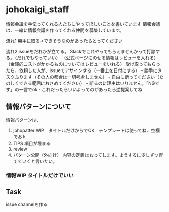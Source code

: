 # johokaigi_staff
情報会議を手伝ってくれる人たちにやってほしいことを書いています
情報会議は、一緒に情報会議を作ってくれる仲間を募集しています。

流れ1
勝手に取る→できそうなのがあったらとってください

流れ2
issueをだれかが立てる。
Slackでこれやってもらえませんかって打診する。（だれでもやっていい）
（公式ページにのせる情報はレビューを入れる）
（金銭的コストがかかるものについてはレビューをいれる）
受け取ってもらったら、依頼した人が、issueでアサインする（一番上を日付にする）
    - 勝手にタスクふります（その人の都合は一切考慮しません）
    - 自由に断ってください（たのしくできる範囲におさめてください）
    - 断るのに理由はいりません。「NGです」の一言でok
        - これだったらいいよってのがあったら逆提案してね

## 情報パターンについて
情報パターンは、
1. johopatter WIP　タイトルだけからでOK　テンプレートは使ってね、空欄でおｋ
2. TIPS 項目が埋まる
3. review
4. パターン公開（外向け）
内容の定義はおってします。ようするに少しずつ育てていくと言いたい。

### 情報WIP タイトルだけでいい


## Task
issue channelを作る

